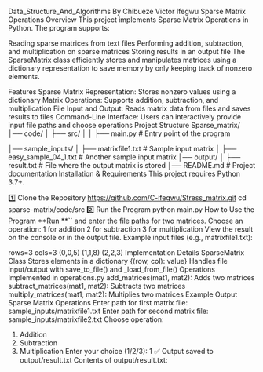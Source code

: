 Data_Structure_And_Algorithms By Chibueze Victor Ifegwu
Sparse Matrix Operations
Overview
This project implements Sparse Matrix Operations in Python. The program supports:

Reading sparse matrices from text files
Performing addition, subtraction, and multiplication on sparse matrices
Storing results in an output file
The SparseMatrix class efficiently stores and manipulates matrices using a dictionary representation to save memory by only keeping track of nonzero elements.

Features
Sparse Matrix Representation: Stores nonzero values using a dictionary
Matrix Operations: Supports addition, subtraction, and multiplication
File Input and Output: Reads matrix data from files and saves results to files
Command-Line Interface: Users can interactively provide input file paths and choose operations
Project Structure
Sparse_matrix/
│── code/
│   ├── src/
│   │   ├── main.py  # Entry point of the program

│── sample_inputs/
│   ├── matrixfile1.txt  # Sample input matrix
│   ├── easy_sample_04_1.txt  # Another sample input matrix
│── output/
│   ├── result.txt  # File where the output matrix is stored
│── README.md  # Project documentation
Installation & Requirements
This project requires Python 3.7+.

1️⃣ Clone the Repository
https://github.com/C-ifegwu/Stress_matrix.git
cd sparse-matrix/code/src
2️⃣ Run the Program
python main.py
How to Use the Program
**Run **`` and enter the file paths for two matrices.
Choose an operation:
1 for addition
2 for subtraction
3 for multiplication
View the result on the console or in the output file.
Example input files (e.g., matrixfile1.txt):

rows=3
cols=3
(0,0,5)
(1,1,8)
(2,2,3)
Implementation Details
SparseMatrix Class
Stores elements in a dictionary {(row, col): value}
Handles file input/output with save_to_file() and _load_from_file()
Operations Implemented in operations.py
add_matrices(mat1, mat2): Adds two matrices
subtract_matrices(mat1, mat2): Subtracts two matrices
multiply_matrices(mat1, mat2): Multiplies two matrices
Example Output
Sparse Matrix Operations
Enter path for first matrix file: sample_inputs/matrixfile1.txt
Enter path for second matrix file: sample_inputs/matrixfile2.txt
Choose operation:
1. Addition
2. Subtraction
3. Multiplication
Enter your choice (1/2/3): 1
✅ Output saved to output/result.txt
Contents of output/result.txt:

